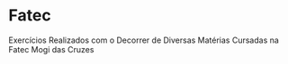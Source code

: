 # Fatec
 Exercícios Realizados com o Decorrer de Diversas Matérias Cursadas na Fatec Mogi das Cruzes
